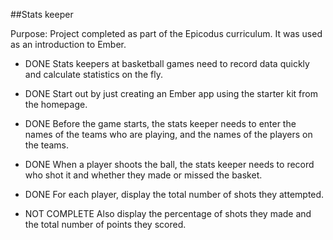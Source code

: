 ##Stats keeper

Purpose:
Project completed as part of the Epicodus curriculum. It was used as an introduction to Ember. 

* DONE Stats keepers at basketball games need to record data quickly and calculate statistics on the fly. 

* DONE Start out by just creating an Ember app using the starter kit from the homepage.

* DONE Before the game starts, the stats keeper needs to enter the names of the teams who are playing, and the names of the players on the teams. 


* DONE When a player shoots the ball, the stats keeper needs to record who shot it and whether they made or missed the basket. 

* DONE For each player, display the total number of shots they attempted.

* NOT COMPLETE Also display the percentage of shots they made and the total number of points they scored.
